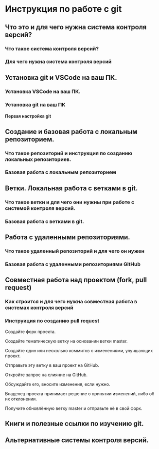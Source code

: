 # Инструкция по работе с git

## Что это и для чего нужна система контроля версий?

### Что такое система контроля версий?

### Для чего нужна система контроля версий

## Установка git и VSCode на ваш ПК.

### Установка VSCode на ваш ПК.

### Установка git на ваш ПК

#### Первая настройка git

## Создание и базовая работа с локальным репозиторием.

### Что такое репозиторий и инструкция по созданию локальных репозиториев.

### Базовая работа с локальным репозиторием

## Ветки. Локальная работа с ветками в git.

### Что такое ветки и для чего они нужны при работе с системой контроля версий.

### Базовая работа с ветками в git.

## Работа с удаленными репозиториями.

### Что такое удаленный репозиторий и для чего он нужен

### Базовая работа с удаленными репозиториями GitHub

## Совместная работа над проектом (fork, pull request)

### Как строится и для чего нужна совместная работа в системах контроля версий

### Инструкция по созданию pull request
Создайте форк проекта.

Создайте тематическую ветку на основании ветки master.

Создайте один или несколько коммитов с изменениями, улучшающих проект.

Отправьте эту ветку в ваш проект на GitHub.

Откройте запрос на слияние на GitHub.

Обсуждайте его, вносите изменения, если нужно.

Владелец проекта принимает решение о принятии изменений, либо об их отклонении.

Получите обновлённую ветку master и отправьте её в свой форк.

## Книги и полезные ссылки по изучению git.

## Альтернативные системы контроля версий.
